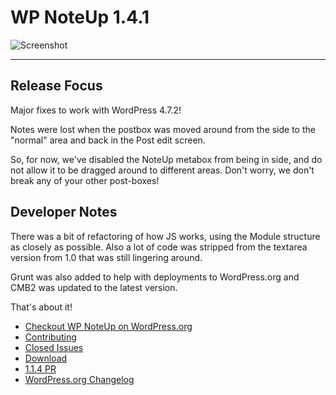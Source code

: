 # WP NoteUp 1.4.1

![Screenshot](https://cloudup.com/cKtfRa-MxFQ+)

____________________________

## Release Focus

Major fixes to work with WordPress 4.7.2!

Notes were lost when the postbox was moved around from the side to the
"normal" area and back in the Post edit screen.

So, for now, we've disabled the NoteUp metabox from being in side,
and do not allow it to be dragged around to different areas.
Don't worry, we don't break any of your other post-boxes!

## Developer Notes

There was a bit of refactoring of how JS works, using the Module structure as
closely as possible. Also a lot of code was stripped from the textarea version
from 1.0 that was still lingering around.

Grunt was also added to help with deployments to WordPress.org and CMB2 was updated
to the latest version.

That's about it!

- [Checkout WP NoteUp on WordPress.org](https://wordpress.org/plugins/wp-noteup/)
- [Contributing](https://github.com/aubreypwd/contributing)
- [Closed Issues](https://github.com/aubreypwd/wp-noteup/milestone/6?closed=1)
- [Download](https://github.com/aubreypwd/wp-noteup/releases/tag/1.1.4)
- [1.1.4 PR](https://github.com/aubreypwd/wp-noteup/pull/53)
- [WordPress.org Changelog](readme.txt)



